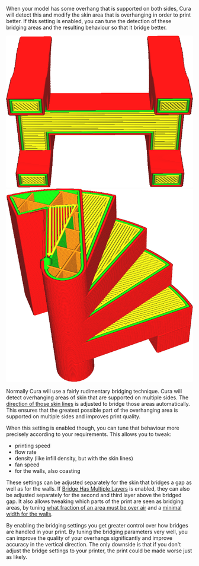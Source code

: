 When your model has some overhang that is supported on both sides, Cura will detect this and modify the skin area that is overhanging in order to print better. If this setting is enabled, you can tune the detection of these bridging areas and the resulting behaviour so that it bridge better.

![When a bridge is detected, the skin lines are oriented to bridge the gap as best it can](../images/bridge_settings_enabled_default.png)
![With bridge settings enabled, the bridging lines are printed with different settings](../images/bridge_settings_enabled_enabled.png)

Normally Cura will use a fairly rudimentary bridging technique. Cura will detect overhanging areas of skin that are supported on multiple sides. The [direction of those skin lines](skin_angles.md) is adjusted to bridge those areas automatically. This ensures that the greatest possible part of the overhanging area is supported on multiple sides and improves print quality.

When this setting is enabled though, you can tune that behaviour more precisely according to your requirements. This allows you to tweak:
* printing speed
* flow rate
* density (like infill density, but with the skin lines)
* fan speed
* for the walls, also coasting

These settings can be adjusted separately for the skin that bridges a gap as well as for the walls. If [Bridge Has Multiple Layers](bridge_enable_more_layers.md) is enabled, they can also be adjusted separately for the second and third layer above the bridged gap. It also allows tweaking which parts of the print are seen as bridging areas, by tuning [what fraction of an area must be over air](bridge_skin_support_threshold.md) and a [minimal width for the walls](bridge_wall_min_length.md).

By enabling the bridging settings you get greater control over how bridges are handled in your print. By tuning the bridging parameters very well, you can improve the quality of your overhangs significantly and improve accuracy in the vertical direction. The only downside is that if you don't adjust the bridge settings to your printer, the print could be made worse just as likely.